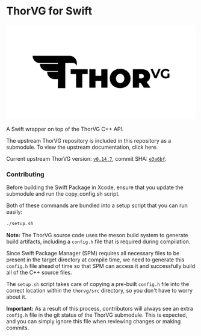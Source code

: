 # ThorVG for Swift
<p align="center">
  <img width="800" height="auto" src="https://github.com/thorvg/thorvg/blob/main/res/logo/512/thorvg-banner.png">
</p>

A Swift wrapper on top of the ThorVG C++ API.

The upstream ThorVG repository is included in this repository as a submodule. To view the upstream documentation, click here.

Current upstream ThorVG version: [`v0.14.7`](https://github.com/thorvg/thorvg/releases/tag/v0.14.7), commit SHA: [`e3a6bf`](https://github.com/thorvg/thorvg/commit/e3a6bf5229a9671c385ee78bc33e6e6b611a9729).

### Contributing
Before building the Swift Package in Xcode, ensure that you update the submodule and run the copy_config.sh script.

Both of these commands are bundled into a setup script that you can run easily:

```bash
./setup.sh
```

**Note:** The ThorVG source code uses the meson build system to generate build artifacts, including a `config.h` file that is required during compilation.

Since Swift Package Manager (SPM) requires all necessary files to be present in the target directory at compile time, we need to generate this `config.h` file ahead of time so that SPM can access it and successfully build all of the C++ source files.

The `setup.sh` script takes care of copying a pre-built `config.h` file into the correct location within the `thorvg/src` directory, so you don't have to worry about it.

**Important:** As a result of this process, contributors will always see an extra `config.h` file in the git status of the ThorVG submodule. This is expected, and you can simply ignore this file when reviewing changes or making commits.